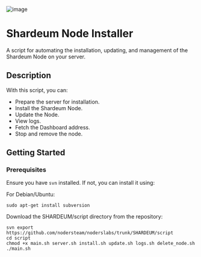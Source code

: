 ![image](https://github.com/nodersteam/noderslabs/assets/94483941/171778f9-7198-40b0-85cf-d3d6a3a2db9a)


# Shardeum Node Installer

A script for automating the installation, updating, and management of the Shardeum Node on your server.

## Description

With this script, you can:

- Prepare the server for installation.
- Install the Shardeum Node.
- Update the Node.
- View logs.
- Fetch the Dashboard address.
- Stop and remove the node.

## Getting Started

### Prerequisites

Ensure you have `svn` installed. If not, you can install it using:

For Debian/Ubuntu:
```
sudo apt-get install subversion
```
Download the SHARDEUM/script directory from the repository:

```
svn export https://github.com/nodersteam/noderslabs/trunk/SHARDEUM/script
cd script
chmod +x main.sh server.sh install.sh update.sh logs.sh delete_node.sh
./main.sh
```

